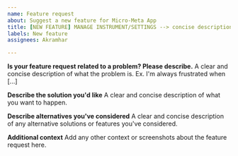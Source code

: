 ```yaml
---
name: Feature request
about: Suggest a new feature for Micro-Meta App
title: [NEW FEATURE] MANAGE INSTRUMENT/SETTINGS --> concise description
labels: New feature
assignees: Akramhar

---
```


**Is your feature request related to a problem? Please describe.**
A clear and concise description of what the problem is. Ex. I'm always frustrated when [...]

**Describe the solution you'd like**
A clear and concise description of what you want to happen.

**Describe alternatives you've considered**
A clear and concise description of any alternative solutions or features you've considered.

**Additional context**
Add any other context or screenshots about the feature request here.

